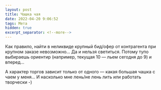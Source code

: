 ```yaml
---
layout: post
title: Чашка чая
date: 2022-04-20 9:06:52
tags: Мета
hidden: true
excerpt_separator: <!--more-->
---
```

Как правило, найти в неликвиде крупный бид/офер от контрагента при крупном заказе невозможно… Да и нельзя светиться. Потому тупо выбираешь ориентир (например, текущая 10 — льем сегодня до 9) и вперед… 

А характер торгов зависит только от одного — какая большая чашка с чаем у меня… И насколько мне лень/не лень лить или работать творчески -)
 

<!--more-->
